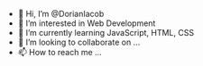 - 👋 Hi, I’m @DorianIacob
- 👀 I’m interested in Web Development
- 🌱 I’m currently learning JavaScript, HTML, CSS
- 💞️ I’m looking to collaborate on ...
- 📫 How to reach me ...

<!---
DorianIacob/DorianIacob is a ✨ special ✨ repository because its `README.md` (this file) appears on your GitHub profile.
You can click the Preview link to take a look at your changes.
--->
